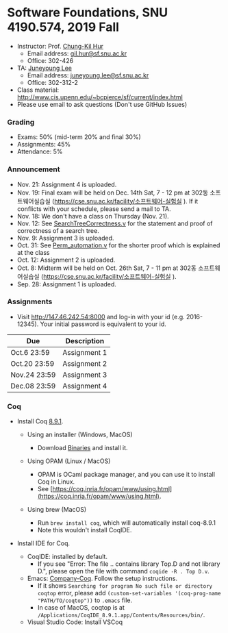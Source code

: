 # Software Foundations, SNU 4190.574, 2019 Fall

- Instructor: Prof. [Chung-Kil Hur](http://sf.snu.ac.kr/gil.hur)
    + Email address: gil.hur@sf.snu.ac.kr
    + Office: 302-426
- TA: [Juneyoung Lee](http://sf.snu.ac.kr/juneyoung.lee)
    + Email address: juneyoung.lee@sf.snu.ac.kr
    + Office: 302-312-2
- Class material: http://www.cis.upenn.edu/~bcpierce/sf/current/index.html
- Please use email to ask questions (Don't use GitHub Issues)

### Grading

- Exams: 50% (mid-term 20% and final 30%)
- Assignments: 45%
- Attendance: 5%

### Announcement

- Nov. 21: Assignment 4 is uploaded.
- Nov. 19: Final exam will be held on Dec. 14th Sat, 7 - 12 pm at 302동 소프트웨어실습실 (https://cse.snu.ac.kr/facility/소프트웨어-실험실 ). If it conflicts with your schedule, please send a mail to TA.
- Nov. 18: We don't have a class on Thursday (Nov. 21).
- Nov. 12: See [SearchTreeCorrectness.v](SearchTreeCorrectness.v) for the statement and proof of correctness of a search tree.
- Nov. 9: Assignment 3 is uploaded.
- Oct. 31: See [Perm_automation.v](Perm_automation.v) for the shorter proof which is explained at the class
- Oct. 12: Assignment 2 is uploaded.
- Oct. 8: Midterm will be held on Oct. 26th Sat, 7 - 11 pm at 302동 소프트웨어실습실 (https://cse.snu.ac.kr/facility/소프트웨어-실험실 ).
- Sep. 28: Assignment 1 is uploaded.

### Assignments

- Visit http://147.46.242.54:8000 and log-in with your id (e.g. 2016-12345). Your initial password is equivalent to your id.

| Due        	| Description                   	 	 	 	 	 	 	 	 	 	 	 	 	 	|
|------------	|-----------------------------------------------------------------------------------
| Oct.6 23:59  	| Assignment 1                   	 	 	 	 	 	 	 	 	 	 	 	 	 	|
| Oct.20 23:59 	| Assignment 2                   	 	 	 	 	 	 	 	 	 	 	 	 	 	|
| Nov.24 23:59 	| Assignment 3                   	 	 	 	 	 	 	 	 	 	 	 	 	 	|
| Dec.08 23:59 	| Assignment 4                   	 	 	 	 	 	 	 	 	 	 	 	 	 	|


### Coq

- Install Coq [8.9.1](https://coq.inria.fr).
    + Using an installer (Windows, MacOS)
        * Download [Binaries](https://coq.inria.fr/download) and install it.

    + Using OPAM (Linux / MacOS)
        * OPAM is OCaml package manager, and you can use it to install Coq in Linux.
        * See [https://coq.inria.fr/opam/www/using.html](https://coq.inria.fr/opam/www/using.html).

    + Using brew (MacOS)
        * Run `brew install coq`, which will automatically install coq-8.9.1
        * Note this wouldn't install CoqIDE.

- Install IDE for Coq.
    + CoqIDE: installed by default.
        * If you see "Error: The file .. contains library Top.D and not library D.", please open the file with command `coqide -R . Top D.v`. 
    + Emacs: [Company-Coq](https://github.com/cpitclaudel/company-coq). Follow the setup instructions.
        * If it shows `Searching for program No such file or directory coqtop` error, please add `(custom-set-variables '(coq-prog-name "PATH/TO/coqtop"))` to `.emacs` file.
        * In case of MacOS, coqtop is at `/Applications/CoqIDE_8.9.1.app/Contents/Resources/bin/`.
    + Visual Studio Code: Install VSCoq
